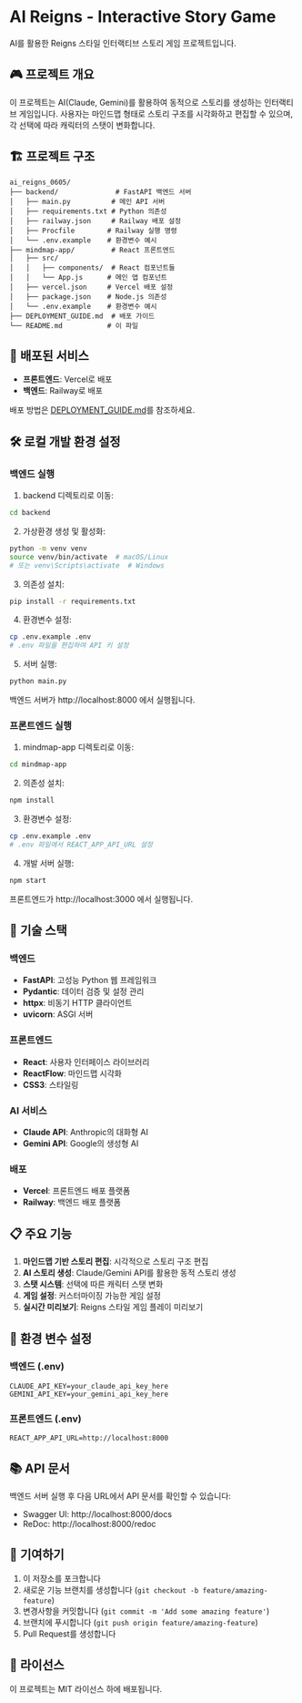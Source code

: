 # AI Reigns - Interactive Story Game

AI를 활용한 Reigns 스타일 인터랙티브 스토리 게임 프로젝트입니다.

## 🎮 프로젝트 개요

이 프로젝트는 AI(Claude, Gemini)를 활용하여 동적으로 스토리를 생성하는 인터랙티브 게임입니다. 사용자는 마인드맵 형태로 스토리 구조를 시각화하고 편집할 수 있으며, 각 선택에 따라 캐릭터의 스탯이 변화합니다.

## 🏗️ 프로젝트 구조

```
ai_reigns_0605/
├── backend/              # FastAPI 백엔드 서버
│   ├── main.py          # 메인 API 서버
│   ├── requirements.txt # Python 의존성
│   ├── railway.json     # Railway 배포 설정
│   ├── Procfile        # Railway 실행 명령
│   └── .env.example    # 환경변수 예시
├── mindmap-app/         # React 프론트엔드
│   ├── src/
│   │   ├── components/  # React 컴포넌트들
│   │   └── App.js      # 메인 앱 컴포넌트
│   ├── vercel.json     # Vercel 배포 설정
│   ├── package.json    # Node.js 의존성
│   └── .env.example    # 환경변수 예시
├── DEPLOYMENT_GUIDE.md  # 배포 가이드
└── README.md           # 이 파일
```

## 🚀 배포된 서비스

- **프론트엔드**: Vercel로 배포
- **백엔드**: Railway로 배포

배포 방법은 [DEPLOYMENT_GUIDE.md](./DEPLOYMENT_GUIDE.md)를 참조하세요.

## 🛠️ 로컬 개발 환경 설정

### 백엔드 실행

1. backend 디렉토리로 이동:
```bash
cd backend
```

2. 가상환경 생성 및 활성화:
```bash
python -m venv venv
source venv/bin/activate  # macOS/Linux
# 또는 venv\Scripts\activate  # Windows
```

3. 의존성 설치:
```bash
pip install -r requirements.txt
```

4. 환경변수 설정:
```bash
cp .env.example .env
# .env 파일을 편집하여 API 키 설정
```

5. 서버 실행:
```bash
python main.py
```

백엔드 서버가 http://localhost:8000 에서 실행됩니다.

### 프론트엔드 실행

1. mindmap-app 디렉토리로 이동:
```bash
cd mindmap-app
```

2. 의존성 설치:
```bash
npm install
```

3. 환경변수 설정:
```bash
cp .env.example .env
# .env 파일에서 REACT_APP_API_URL 설정
```

4. 개발 서버 실행:
```bash
npm start
```

프론트엔드가 http://localhost:3000 에서 실행됩니다.

## 🔧 기술 스택

### 백엔드
- **FastAPI**: 고성능 Python 웹 프레임워크
- **Pydantic**: 데이터 검증 및 설정 관리
- **httpx**: 비동기 HTTP 클라이언트
- **uvicorn**: ASGI 서버

### 프론트엔드
- **React**: 사용자 인터페이스 라이브러리
- **ReactFlow**: 마인드맵 시각화
- **CSS3**: 스타일링

### AI 서비스
- **Claude API**: Anthropic의 대화형 AI
- **Gemini API**: Google의 생성형 AI

### 배포
- **Vercel**: 프론트엔드 배포 플랫폼
- **Railway**: 백엔드 배포 플랫폼

## 📋 주요 기능

1. **마인드맵 기반 스토리 편집**: 시각적으로 스토리 구조 편집
2. **AI 스토리 생성**: Claude/Gemini API를 활용한 동적 스토리 생성
3. **스탯 시스템**: 선택에 따른 캐릭터 스탯 변화
4. **게임 설정**: 커스터마이징 가능한 게임 설정
5. **실시간 미리보기**: Reigns 스타일 게임 플레이 미리보기

## 🔐 환경 변수 설정

### 백엔드 (.env)
```
CLAUDE_API_KEY=your_claude_api_key_here
GEMINI_API_KEY=your_gemini_api_key_here
```

### 프론트엔드 (.env)
```
REACT_APP_API_URL=http://localhost:8000
```

## 📚 API 문서

백엔드 서버 실행 후 다음 URL에서 API 문서를 확인할 수 있습니다:
- Swagger UI: http://localhost:8000/docs
- ReDoc: http://localhost:8000/redoc

## 🤝 기여하기

1. 이 저장소를 포크합니다
2. 새로운 기능 브랜치를 생성합니다 (`git checkout -b feature/amazing-feature`)
3. 변경사항을 커밋합니다 (`git commit -m 'Add some amazing feature'`)
4. 브랜치에 푸시합니다 (`git push origin feature/amazing-feature`)
5. Pull Request를 생성합니다

## 📄 라이선스

이 프로젝트는 MIT 라이선스 하에 배포됩니다.
